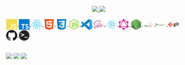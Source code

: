 <div align="center">
  <a href="https://www.instagram.com/wendelspereira/">
  <img height="175em" src="https://github-readme-stats.vercel.app/api?username=wendelspereira&show_icons=true&theme=default&include_all_commits=true&count_private=true"/>
  <img height="175em" src="https://github-readme-stats.vercel.app/api/top-langs/?username=wendelspereira&layout=compact&langs_count=7&theme=default"/>
</div>
<div style="display: inline_block"><br>
  <img align="center" alt="Js" height="30"  src="https://raw.githubusercontent.com/devicons/devicon/master/icons/javascript/javascript-plain.svg">
  <img align="center" alt="Ts" height="30"  src="https://raw.githubusercontent.com/devicons/devicon/master/icons/typescript/typescript-plain.svg">
  <img align="center" alt="React" height="30"  src="https://raw.githubusercontent.com/devicons/devicon/master/icons/react/react-original.svg">
  <img align="center" alt="HTML" height="30"  src="https://raw.githubusercontent.com/devicons/devicon/master/icons/html5/html5-original.svg">
  <img align="center" alt="CSS" height="30"  src="https://raw.githubusercontent.com/devicons/devicon/master/icons/css3/css3-original.svg">
  <img align="center" alt="CSS" height="30"  src="https://raw.githubusercontent.com/devicons/devicon/master/icons/nodejs/nodejs-original.svg">  
  <img align="center" alt="Visual Studio Code"  height="30" src="https://raw.githubusercontent.com/github/explore/80688e429a7d4ef2fca1e82350fe8e3517d3494d/topics/visual-studio-code/visual-studio-code.png" />
  <img align="center" alt="Sass" height="30" src="https://raw.githubusercontent.com/github/explore/80688e429a7d4ef2fca1e82350fe8e3517d3494d/topics/sass/sass.png" />
  <img align="center" alt="React" height="30" src="https://raw.githubusercontent.com/github/explore/80688e429a7d4ef2fca1e82350fe8e3517d3494d/topics/react/react.png" />
  <img align="center" alt="GraphQL" height="30" src="https://raw.githubusercontent.com/github/explore/80688e429a7d4ef2fca1e82350fe8e3517d3494d/topics/graphql/graphql.png" />
  <img align="center" alt="Node.js" height="30" src="https://raw.githubusercontent.com/github/explore/80688e429a7d4ef2fca1e82350fe8e3517d3494d/topics/nodejs/nodejs.png" />
  <img align="center" alt="MySQL" height="30" src="https://raw.githubusercontent.com/github/explore/80688e429a7d4ef2fca1e82350fe8e3517d3494d/topics/mysql/mysql.png" />
  <img align="center" alt="MongoDB" height="30" src="https://raw.githubusercontent.com/github/explore/80688e429a7d4ef2fca1e82350fe8e3517d3494d/topics/mongodb/mongodb.png" />
  <img align="center" alt="Git" height="30" src="https://raw.githubusercontent.com/github/explore/80688e429a7d4ef2fca1e82350fe8e3517d3494d/topics/git/git.png" />
  <img align="center" alt="GitHub" height="30" src="https://raw.githubusercontent.com/github/explore/78df643247d429f6cc873026c0622819ad797942/topics/github/github.png" />
  <img align="center" alt="Terminal" height="30" src="https://raw.githubusercontent.com/github/explore/80688e429a7d4ef2fca1e82350fe8e3517d3494d/topics/terminal/terminal.png" />
</div><br><br>  
 <div> 
  <a href="https://instagram.com/wendelspereira" target="_blank"><img src="https://img.shields.io/badge/-Instagram-%23E4405F?style=for-the-badge&logo=instagram&logoColor=white" target="_blank"></a>
  <a href = "mailto:wendelspereira@gmail.com"><img src="https://img.shields.io/badge/-Gmail-%23333?style=for-the-badge&logo=gmail&logoColor=white" target="_blank"></a>
  <a href="https://www.linkedin.com/in/wendelspereiraspereira/" target="_blank"><img src="https://img.shields.io/badge/-LinkedIn-%230077B5?style=for-the-badge&logo=linkedin&logoColor=white" target="_blank"></a> 
  
</div>
